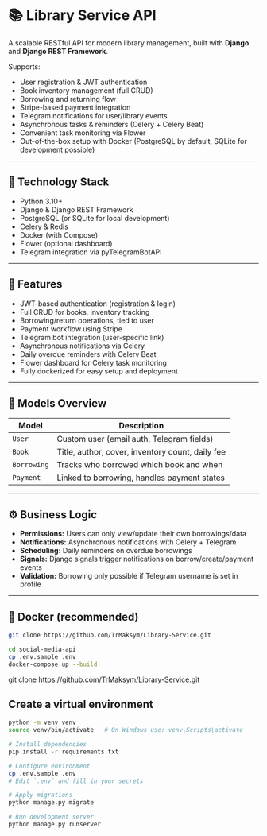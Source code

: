 # 📚 Library Service API

A scalable RESTful API for modern library management, built with **Django** and **Django REST Framework**.

Supports:
- User registration & JWT authentication
- Book inventory management (full CRUD)
- Borrowing and returning flow
- Stripe-based payment integration
- Telegram notifications for user/library events
- Asynchronous tasks & reminders (Celery + Celery Beat)
- Convenient task monitoring via Flower
- Out-of-the-box setup with Docker (PostgreSQL by default, SQLite for development possible)

---

## 🧪 Technology Stack

- Python 3.10+
- Django & Django REST Framework
- PostgreSQL (or SQLite for local development)
- Celery & Redis
- Docker (with Compose)
- Flower (optional dashboard)
- Telegram integration via pyTelegramBotAPI

---

## 🚀 Features

- JWT-based authentication (registration & login)
- Full CRUD for books, inventory tracking
- Borrowing/return operations, tied to user
- Payment workflow using Stripe
- Telegram bot integration (user-specific link)
- Asynchronous notifications via Celery
- Daily overdue reminders with Celery Beat
- Flower dashboard for Celery task monitoring
- Fully dockerized for easy setup and deployment

---

## 🧱 Models Overview

| Model       | Description                                          |
|-------------|------------------------------------------------------|
| `User`      | Custom user (email auth, Telegram fields)            |
| `Book`      | Title, author, cover, inventory count, daily fee     |
| `Borrowing` | Tracks who borrowed which book and when              |
| `Payment`   | Linked to borrowing, handles payment states          |

---

## ⚙️ Business Logic

- **Permissions:** Users can only view/update their own borrowings/data
- **Notifications:** Asynchronous notifications with Celery + Telegram
- **Scheduling:** Daily reminders on overdue borrowings
- **Signals:** Django signals trigger notifications on borrow/create/payment events
- **Validation:** Borrowing only possible if Telegram username is set in profile

---

## 🐳 Docker (recommended)

```bash
git clone https://github.com/TrMaksym/Library-Service.git

cd social-media-api
cp .env.sample .env
docker-compose up --build
```
git clone https://github.com/TrMaksym/Library-Service.git

## Create a virtual environment
```bash
python -m venv venv
source venv/bin/activate   # On Windows use: venv\Scripts\activate

# Install dependencies
pip install -r requirements.txt

# Configure environment
cp .env.sample .env
# Edit `.env` and fill in your secrets

# Apply migrations
python manage.py migrate

# Run development server
python manage.py runserver
```
